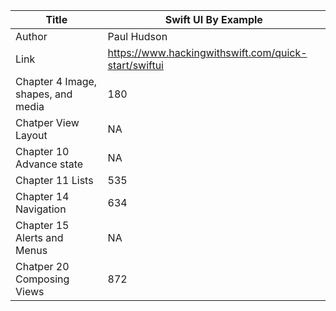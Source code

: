 Title |  Swift UI By Example
------|-------------------
Author|  Paul Hudson
Link  |  https://www.hackingwithswift.com/quick-start/swiftui
Chapter 4 Image, shapes, and media | 180
Chatper View Layout | NA
Chapter 10 Advance state | NA
Chapter 11 Lists | 535
Chapter 14 Navigation | 634
Chapter 15 Alerts and Menus | NA
Chatper 20 Composing Views | 872
